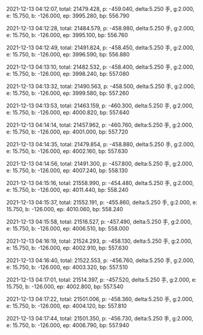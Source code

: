 2021-12-13 04:12:07, total: 21479.428, p: -459.040, delta:5.250 手, g:2.000, e: 15.750, b: -126.000, ep: 3995.280, bp: 556.790

2021-12-13 04:12:28, total: 21484.579, p: -458.980, delta:5.250 手, g:2.000, e: 15.750, b: -126.000, ep: 3995.100, bp: 556.760

2021-12-13 04:12:49, total: 21491.824, p: -458.450, delta:5.250 手, g:2.000, e: 15.750, b: -126.000, ep: 3996.590, bp: 556.880

2021-12-13 04:13:10, total: 21482.532, p: -458.400, delta:5.250 手, g:2.000, e: 15.750, b: -126.000, ep: 3998.240, bp: 557.080

2021-12-13 04:13:32, total: 21490.563, p: -458.500, delta:5.250 手, g:2.000, e: 15.750, b: -126.000, ep: 3999.580, bp: 557.260

2021-12-13 04:13:53, total: 21463.159, p: -460.300, delta:5.250 手, g:2.000, e: 15.750, b: -126.000, ep: 4000.820, bp: 557.640

2021-12-13 04:14:14, total: 21457.962, p: -460.760, delta:5.250 手, g:2.000, e: 15.750, b: -126.000, ep: 4001.000, bp: 557.720

2021-12-13 04:14:35, total: 21479.854, p: -458.880, delta:5.250 手, g:2.000, e: 15.750, b: -126.000, ep: 4002.160, bp: 557.630

2021-12-13 04:14:56, total: 21491.300, p: -457.800, delta:5.250 手, g:2.000, e: 15.750, b: -126.000, ep: 4007.240, bp: 558.130

2021-12-13 04:15:16, total: 21558.990, p: -454.480, delta:5.250 手, g:2.000, e: 15.750, b: -126.000, ep: 4011.440, bp: 558.240

2021-12-13 04:15:37, total: 21552.191, p: -455.860, delta:5.250 手, g:2.000, e: 15.750, b: -126.000, ep: 4010.060, bp: 558.240

2021-12-13 04:15:58, total: 21516.527, p: -457.490, delta:5.250 手, g:2.000, e: 15.750, b: -126.000, ep: 4006.510, bp: 558.000

2021-12-13 04:16:19, total: 21524.293, p: -458.130, delta:5.250 手, g:2.000, e: 15.750, b: -126.000, ep: 4002.910, bp: 557.630

2021-12-13 04:16:40, total: 21522.553, p: -456.760, delta:5.250 手, g:2.000, e: 15.750, b: -126.000, ep: 4003.320, bp: 557.510

2021-12-13 04:17:01, total: 21514.397, p: -457.520, delta:5.250 手, g:2.000, e: 15.750, b: -126.000, ep: 4002.800, bp: 557.540

2021-12-13 04:17:22, total: 21501.006, p: -458.360, delta:5.250 手, g:2.000, e: 15.750, b: -126.000, ep: 4004.120, bp: 557.810

2021-12-13 04:17:44, total: 21501.350, p: -456.730, delta:5.250 手, g:2.000, e: 15.750, b: -126.000, ep: 4006.790, bp: 557.940